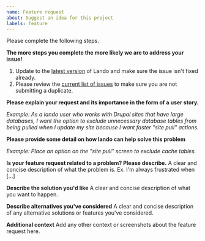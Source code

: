 ```yaml
---
name: Feature request
about: Suggest an idea for this project
labels: feature
---
```


Please complete the following steps.

**The more steps you complete the more likely we are to address your issue!**

1.  Update to the [latest version](https://github.com/lando/lando/releases) of Lando and make sure the issue isn't fixed already.
2.  Please review the [current list of issues](https://github.com/lando/lando/issues) to make sure you are not submitting a duplicate.

**Please explain your request and its importance in the form of a user story.**

*Example: As a lando user who works with Drupal sites that have large databases, I want the option to exclude unnecessary database tables from being pulled when I update my site because I want faster "site pull" actions.*

**Please provide some detail on how lando can help solve this problem**

*Example: Place an option on the "site pull" screen to exclude cache tables.*

**Is your feature request related to a problem? Please describe.**
A clear and concise description of what the problem is. Ex. I'm always frustrated when [...]

**Describe the solution you'd like**
A clear and concise description of what you want to happen.

**Describe alternatives you've considered**
A clear and concise description of any alternative solutions or features you've considered.

**Additional context**
Add any other context or screenshots about the feature request here.
